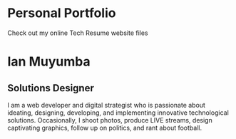 # Personal Portfolio
 Check out my online Tech Resume website files
<h1>Ian Muyumba</h1>
<h2>Solutions Designer</h2>
<p>I am a web developer and digital strategist who is passionate about ideating, designing, developing, and implementing innovative technological solutions. Occasionally, I shoot photos, produce LIVE streams, design captivating graphics, follow up on politics, and rant about football.</p>
